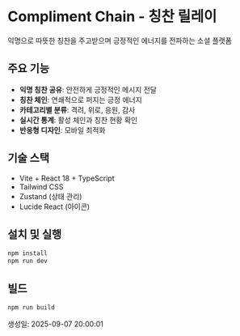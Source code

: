 # Compliment Chain - 칭찬 릴레이

익명으로 따뜻한 칭찬을 주고받으며 긍정적인 에너지를 전파하는 소셜 플랫폼

## 주요 기능

- **익명 칭찬 공유**: 안전하게 긍정적인 메시지 전달
- **칭찬 체인**: 연쇄적으로 퍼지는 긍정 에너지
- **카테고리별 분류**: 격려, 위로, 응원, 감사
- **실시간 통계**: 활성 체인과 칭찬 현황 확인
- **반응형 디자인**: 모바일 최적화

## 기술 스택

- Vite + React 18 + TypeScript
- Tailwind CSS
- Zustand (상태 관리)
- Lucide React (아이콘)

## 설치 및 실행

```bash
npm install
npm run dev
```

## 빌드

```bash
npm run build
```

생성일: 2025-09-07 20:00:01
